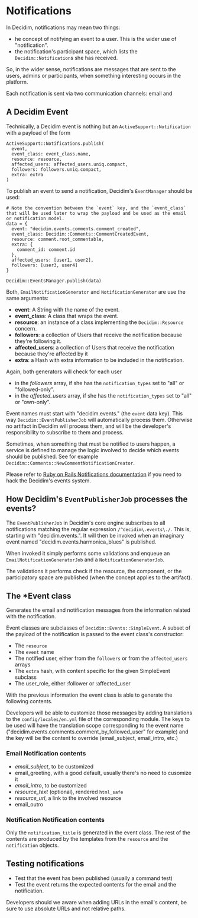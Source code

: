 # Notifications

In Decidim, notifications may mean two things:

- he concept of notifying an event to a user. This is the wider use of "notification".
- the notification's participant space, which lists the `Decidim::Notification`s she has received.

So, in the wider sense, notifications are messages that are sent to the users, admins or participants, when something interesting occurs in the platform.

Each notification is sent via two communication channels: email and 

## A Decidim Event

Technically, a Decidim event is nothing but an `ActiveSupport::Notification` with a payload of the form

```
ActiveSupport::Notifications.publish(
  event,
  event_class: event_class.name,
  resource: resource,
  affected_users: affected_users.uniq.compact,
  followers: followers.uniq.compact,
  extra: extra
)
```

To publish an event to send a notification, Decidim's `EventManager` should be used:

```
# Note the convention between the `event` key, and the `event_class` that will be used later to wrap the payload and be used as the email or notification model.
data = {
  event: "decidim.events.comments.comment_created",
  event_class: Decidim::Comments::CommentCreatedEvent,
  resource: comment.root_commentable,
  extra: {
    comment_id: comment.id
  },
  affected_users: [user1, user2],
  followers: [user3, user4]
}

Decidim::EventsManager.publish(data)
```

Both, `EmailNotificationGenerator` and `NotificationGenerator` are use the same arguments:

- **event**: A String with the name of the event.
- **event_class**: A class that wraps the event.
- **resource**: an instance of a class implementing the `Decidim::Resource` concern.
- **followers**: a collection of Users that receive the notification because they're following it.
- **affected_users**: a collection of Users that receive the notification because they're affected by it
- **extra**: a Hash with extra information to be included in the notification.

Again, both generators will check for each user

- in the *followers* array, if she has the `notification_types` set to "all" or "followed-only".
- in the *affected_users* array, if she has the `notification_types` set to "all" or "own-only".

Event names must start with "decidim.events." (the `event` data key). This way `Decidim::EventPublisherJob` will automatically process them. Otherwise no artifact in Decidim will process them, and will be the developer's responsibility to subscribe to them and process.

Sometimes, when something that must be notified to users happen, a service is defined to manage the logic involved to decide which events should be published. See for example `Decidim::Comments::NewCommentNotificationCreator`.

Please refer to [Ruby on Rails Notifications documentation](https://api.rubyonrails.org/classes/ActiveSupport/Notifications.html) if you need to hack the Decidim's events system.

## How Decidim's `EventPublisherJob` processes the events?

The `EventPublisherJob` in Decidim's core engine subscribes to all notifications matching the regular expression `/^decidim\.events\./`. This is, starting with "decidim.events.". It will then be invoked when an imaginary event named "decidim.events.harmonica_blues" is published.

When invoked it simply performs some validations and enqueue an `EmailNotificationGeneratorJob` and a `NotificationGeneratorJob`.

The validations it performs check if the resource, the component, or the participatory space are published (when the concept applies to the artifact).

## The \*Event class

Generates the email and notification messages from the information related with the notification.

Event classes are subclasses of `Decidim::Events::SimpleEvent`.
A subset of the payload of the notification is passed to the event class's constructor:

- The `resource`
- The `event` name
- The notified user, either from the `followers` or from the `affected_users` arrays
- The `extra` hash, with content specific for the given SimpleEvent subclass
- The user_role, either :follower or :affected_user

With the previous information the event class is able to generate the following contents.

Developers will be able to customize those messages by adding translations to the `config/locales/en.yml` file of the corresponding module.
The keys to be used will have the translation scope corresponding to the event name ("decidim.events.comments.comment_by_followed_user" for example) and the key will be the content to override (email_subject, email_intro, etc.)

### Email Notification contents

- *email_subject*, to be customized
- email_greeting, with a good default, usually there's no need to cusomize it
- *email_intro*, to be customized
- *resource_text* (optional), rendered `html_safe`
- *resource_url*, a link to the involved resource
- email_outro

### Notification Notification contents

Only the `notification_title` is generated in the event class. The rest of the contents are produced by the templates from the `resource` and the `notification` objects.

## Testing notifications

- Test that the event has been published (usually a command test)
- Test the event returns the expected contents for the email and the notification.

Developers should we aware when adding URLs in the email's content, be sure to use absolute URLs and not relative paths.